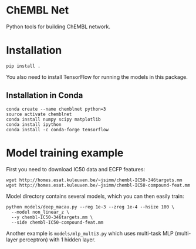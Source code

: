 # ChEMBL Net

Python tools for building ChEMBL network.

# Installation
```
pip install .
```

You also need to install TensorFlow for running the models in this package.

## Installation in Conda

```
conda create --name chemblnet python=3
source activate chemblnet
conda install numpy scipy matplotlib
conda install ipython
conda install -c conda-forge tensorflow
```

# Model training example
First you need to download IC50 data and ECFP features:
```
wget http://homes.esat.kuleuven.be/~jsimm/chembl-IC50-346targets.mm
wget http://homes.esat.kuleuven.be/~jsimm/chembl-IC50-compound-feat.mm
```

Model directory contains several models, which you can then easily train:
```
python models/deep_macau.py --reg 1e-3 --zreg 1e-4 --hsize 100 \
  --model non_linear_z \
  --y chembl-IC50-346targets.mm \
  --side chembl-IC50-compound-feat.mm
```

Another example is `models/mlp_multi3.py` which uses multi-task MLP (multi-layer perceptron) with 1 hidden layer.
